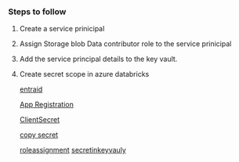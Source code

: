 ### Steps to follow
1. Create a service prinicipal
2. Assign Storage blob Data contributor role to the service prinicipal
3. Add the service principal details to the key vault.
4. Create secret scope in azure databricks

   [entraid](ProjectImages/1_EntraId.png)

   [App Registration](ProjectImages/2.AppRegistration.png)

   [ClientSecret](ProjectImages/3.NewClientSecret.png)

   [copy secret](ProjectImages/4.CopysecretValue.png)

   [roleassignment](ProjectImages/5.RoleAssignmentinDL.png)
   [secretinkeyvauly](ProjectImages/6.CreatesecertinKeyVault.png)

